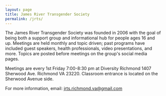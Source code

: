 ```yaml
---
layout: page
title: James River Transgender Society
permalink: /jrts/
---
```


The James River Transgender Society was founded in 2006 with the goal of being both a support group and informational hub for people ages 16 and up. Meetings are held monthly and topic driven; past programs have included guest speakers, health professionals, video presentations, and more. Topics are posted before meetings on the group's social media pages.

Meetings are every 1st Friday 7:00-8:30 pm at Diversity Richmond 1407 Sherwood Ave. Richmond VA 23220.
Classroom entrance is located on the Sherwood Avenue side.

For more information, email: jrts.richmond.va@gmail.com